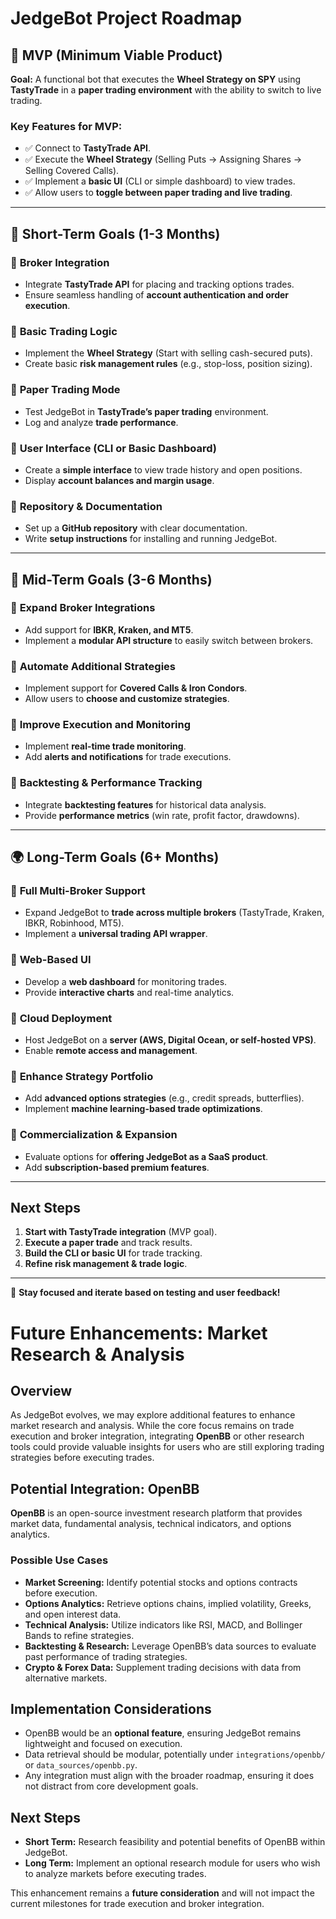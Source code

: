 # JedgeBot Project Roadmap

## 🎯 MVP (Minimum Viable Product)
**Goal:** A functional bot that executes the **Wheel Strategy on SPY** using **TastyTrade** in a **paper trading environment** with the ability to switch to live trading.

### **Key Features for MVP:**
- ✅ Connect to **TastyTrade API**.
- ✅ Execute the **Wheel Strategy** (Selling Puts → Assigning Shares → Selling Covered Calls).
- ✅ Implement a **basic UI** (CLI or simple dashboard) to view trades.
- ✅ Allow users to **toggle between paper trading and live trading**.

---

## **📌 Short-Term Goals (1-3 Months)**
### 🔹 **Broker Integration**
- Integrate **TastyTrade API** for placing and tracking options trades.
- Ensure seamless handling of **account authentication and order execution**.

### 🔹 **Basic Trading Logic**
- Implement the **Wheel Strategy** (Start with selling cash-secured puts).
- Create basic **risk management rules** (e.g., stop-loss, position sizing).

### 🔹 **Paper Trading Mode**
- Test JedgeBot in **TastyTrade’s paper trading** environment.
- Log and analyze **trade performance**.

### 🔹 **User Interface (CLI or Basic Dashboard)**
- Create a **simple interface** to view trade history and open positions.
- Display **account balances and margin usage**.

### 🔹 **Repository & Documentation**
- Set up a **GitHub repository** with clear documentation.
- Write **setup instructions** for installing and running JedgeBot.

---

## **🚀 Mid-Term Goals (3-6 Months)**
### 🔹 **Expand Broker Integrations**
- Add support for **IBKR, Kraken, and MT5**.
- Implement a **modular API structure** to easily switch between brokers.

### 🔹 **Automate Additional Strategies**
- Implement support for **Covered Calls & Iron Condors**.
- Allow users to **choose and customize strategies**.

### 🔹 **Improve Execution and Monitoring**
- Implement **real-time trade monitoring**.
- Add **alerts and notifications** for trade executions.

### 🔹 **Backtesting & Performance Tracking**
- Integrate **backtesting features** for historical data analysis.
- Provide **performance metrics** (win rate, profit factor, drawdowns).

---

## **🌍 Long-Term Goals (6+ Months)**
### 🔹 **Full Multi-Broker Support**
- Expand JedgeBot to **trade across multiple brokers** (TastyTrade, Kraken, IBKR, Robinhood, MT5).
- Implement a **universal trading API wrapper**.

### 🔹 **Web-Based UI**
- Develop a **web dashboard** for monitoring trades.
- Provide **interactive charts** and real-time analytics.

### 🔹 **Cloud Deployment**
- Host JedgeBot on a **server (AWS, Digital Ocean, or self-hosted VPS)**.
- Enable **remote access and management**.

### 🔹 **Enhance Strategy Portfolio**
- Add **advanced options strategies** (e.g., credit spreads, butterflies).
- Implement **machine learning-based trade optimizations**.

### 🔹 **Commercialization & Expansion**
- Evaluate options for **offering JedgeBot as a SaaS product**.
- Add **subscription-based premium features**.

---

## **Next Steps**
1. **Start with TastyTrade integration** (MVP goal).
2. **Execute a paper trade** and track results.
3. **Build the CLI or basic UI** for trade tracking.
4. **Refine risk management & trade logic**.

---

🚀 **Stay focused and iterate based on testing and user feedback!**

# Future Enhancements: Market Research & Analysis

## Overview
As JedgeBot evolves, we may explore additional features to enhance market research and analysis. While the core focus remains on trade execution and broker integration, integrating **OpenBB** or other research tools could provide valuable insights for users who are still exploring trading strategies before executing trades.

## Potential Integration: OpenBB
**OpenBB** is an open-source investment research platform that provides market data, fundamental analysis, technical indicators, and options analytics.

### Possible Use Cases
- **Market Screening:** Identify potential stocks and options contracts before execution.
- **Options Analytics:** Retrieve options chains, implied volatility, Greeks, and open interest data.
- **Technical Analysis:** Utilize indicators like RSI, MACD, and Bollinger Bands to refine strategies.
- **Backtesting & Research:** Leverage OpenBB’s data sources to evaluate past performance of trading strategies.
- **Crypto & Forex Data:** Supplement trading decisions with data from alternative markets.

## Implementation Considerations
- OpenBB would be an **optional feature**, ensuring JedgeBot remains lightweight and focused on execution.
- Data retrieval should be modular, potentially under `integrations/openbb/` or `data_sources/openbb.py`.
- Any integration must align with the broader roadmap, ensuring it does not distract from core development goals.

## Next Steps
- **Short Term:** Research feasibility and potential benefits of OpenBB within JedgeBot.
- **Long Term:** Implement an optional research module for users who wish to analyze markets before executing trades.

This enhancement remains a **future consideration** and will not impact the current milestones for trade execution and broker integration.

